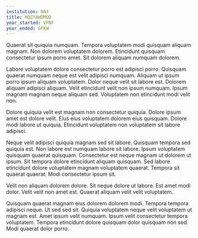 ```yaml
---
institution: NAJ
title: MQZYAWDMOD
year_started: VPNF
year_ended: GFKW
---
```


Quaerat sit quiquia numquam. Tempora voluptatem modi quisquam aliquam magnam. Non dolorem voluptatem dolorem. Etincidunt quisquam consectetur ipsum porro amet. Sit dolorem aliquam numquam dolorem.

Labore voluptatem dolore consectetur porro est adipisci porro. Quisquam quaerat numquam neque est velit adipisci numquam. Aliquam ut ipsum porro ipsum aliquam voluptatem. Dolor neque velit sit labore est. Dolorem aliquam adipisci aliquam. Velit etincidunt velit non ipsum numquam. Ipsum magnam magnam neque aliquam sed. Voluptatem non etincidunt modi velit non.

Dolore quiquia velit est magnam non consectetur quiquia. Dolore ipsum amet est dolore velit. Eius eius voluptatem dolorem eius quisquam. Dolore modi labore ut quiquia. Etincidunt voluptatem non voluptatem sit labore adipisci.

Neque velit adipisci quiquia magnam sed sit labore. Quisquam tempora sed quiquia est. Non labore est numquam labore sit labore. Ipsum voluptatem quisquam quaerat quisquam. Consectetur est neque magnam ut dolorem ut ipsum. Sit tempora dolore etincidunt aliquam quisquam. Sed labore etincidunt dolore voluptatem magnam voluptatem quaerat. Tempora sit quaerat quaerat. Modi consectetur ipsum sit.

Velit non aliquam dolorem dolore. Sit neque dolore ut labore. Est amet modi dolor. Velit velit non amet est. Quaerat aliquam velit velit voluptatem.

Quisquam quaerat magnam eius dolorem dolorem modi. Tempora tempora adipisci neque. Ut sed sed sit. Quiquia voluptatem neque velit voluptatem ut magnam est. Amet ipsum velit numquam. Ipsum velit consectetur tempora voluptatem. Tempora etincidunt dolore quisquam dolor quisquam non sed. Modi quaerat dolor porro.
    